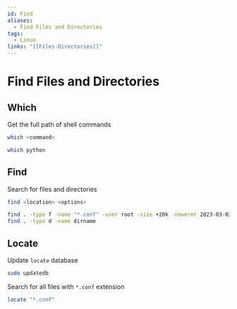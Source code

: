 ```yaml
---
id: Find
aliases:
  - Find Files and Directories
tags:
  - Linux
links: "[[Files-Directories]]"
---
```


# Find Files and Directories

## Which

Get the full path of shell commands

```sh
which <command>
```

```sh
which python
```

## Find

Search for files and directories

```sh
find <location> <options>
```

```sh
find . -type f -name "*.conf" -user root -size +20k -newermt 2023-03-03
find . -type d -name dirname 
```

## Locate

Update `locate` database

```sh
sudo updatedb
```

Search for all files with `*.conf` extension

```sh
locate "*.conf"
```
